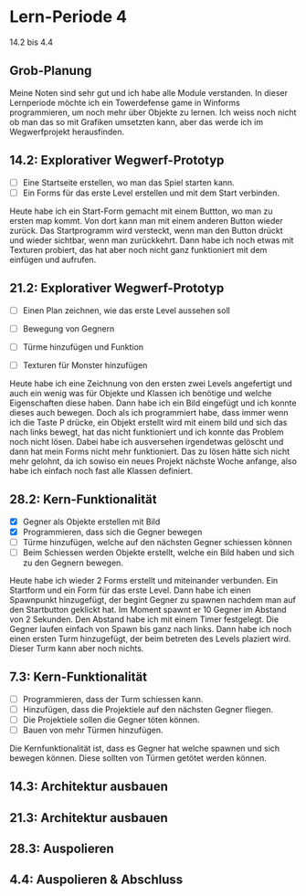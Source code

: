 # Lern-Periode 4

14.2 bis 4.4

## Grob-Planung

Meine Noten sind sehr gut und ich habe alle Module verstanden. In dieser Lernperiode möchte ich ein Towerdefense game in Winforms programmieren, um noch mehr über Objekte zu lernen. Ich weiss noch nicht ob man das so mit Grafiken umsetzten kann, aber das werde ich im Wegwerfprojekt herausfinden.

## 14.2: Explorativer Wegwerf-Prototyp

- [ ] Eine Startseite erstellen, wo man das Spiel starten kann.
- [ ] Ein Forms für das erste Level erstellen und mit dem Start verbinden.

Heute habe ich ein Start-Form gemacht mit einem Buttton, wo man zu ersten map kommt. Von dort kann man mit einem anderen Button wieder zurück. Das Startprogramm wird versteckt, wenn man den Button drückt und wieder sichtbar, wenn man zurückkehrt. Dann habe ich noch etwas mit Texturen probiert, das hat aber noch nicht ganz funktioniert mit dem einfügen und aufrufen.


## 21.2: Explorativer Wegwerf-Prototyp

- [ ] Einen Plan zeichnen, wie das erste Level aussehen soll 
- [ ] Bewegung von Gegnern
- [ ] Türme hinzufügen und Funktion
- [ ] Texturen für Monster hinzufügen
      

Heute habe ich eine Zeichnung von den ersten zwei Levels angefertigt und auch ein wenig was für Objekte und Klassen ich benötige und welche Eigenschaften diese haben. Dann habe ich ein Bild eingefügt und ich konnte dieses auch bewegen. Doch als ich programmiert habe, dass immer wenn ich die Taste P drücke, ein Objekt erstellt wird mit einem bild und sich das nach links bewegt, hat das nicht funktioniert und ich konnte das Problem noch nicht lösen. Dabei habe ich ausversehen irgendetwas gelöscht und dann hat mein Forms nicht mehr funktioniert. Das zu lösen hätte sich nicht mehr gelohnt, da ich sowiso ein neues Projekt nächste Woche anfange, also habe ich einfach noch fast alle Klassen definiert.

## 28.2: Kern-Funktionalität

- [x] Gegner als Objekte erstellen mit Bild
- [x] Programmieren, dass sich die Gegner bewegen
- [ ] Türme hinzufügen, welche auf den nächsten Gegner schiessen können
- [ ] Beim Schiessen werden Objekte erstellt, welche ein Bild haben und sich zu den Gegnern bewegen.

Heute habe ich wieder 2 Forms erstellt und miteinander verbunden. Ein Startform und ein Form für das erste Level. Dann habe ich einen Spawnpunkt hinzugefügt, der begint Gegner zu spawnen nachdem man auf den Startbutton geklickt hat. Im Moment spawnt er 10 Gegner im Abstand von 2 Sekunden. Den Abstand habe ich mit einem Timer festgelegt. Die Gegner laufen einfach von Spawn bis ganz nach links. Dann habe ich noch einen ersten Turm hinzugefügt, der beim betreten des Levels plaziert wird. Dieser Turm kann aber noch nichts.

## 7.3: Kern-Funktionalität

- [ ] Programmieren, dass der Turm schiessen kann.
- [ ] Hinzufügen, dass die Projektiele auf den nächsten Gegner fliegen.
- [ ] Die Projektiele sollen die Gegner töten können.
- [ ] Bauen von mehr Türmen hinzufügen.

Die Kernfunktionalität ist, dass es Gegner hat welche spawnen und sich bewegen können. Diese sollten von Türmen getötet werden können.

## 14.3: Architektur ausbauen

## 21.3: Architektur ausbauen

## 28.3: Auspolieren

## 4.4: Auspolieren & Abschluss

